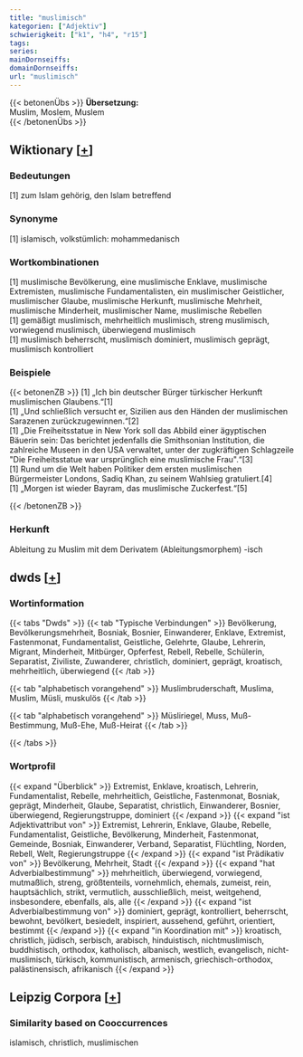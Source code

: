```yaml
---
title: "muslimisch"
kategorien: ["Adjektiv"]
schwierigkeit: ["k1", "h4", "r15"]
tags:
series:
mainDornseiffs:
domainDornseiffs:
url: "muslimisch"
---
```


{{< betonenÜbs >}}
**Übersetzung:**  
Muslim, Moslem, Muslem  
{{< /betonenÜbs >}}

## Wiktionary [[+](https://de.wiktionary.org/wiki/muslimisch)]

### Bedeutungen
[1] zum Islam gehörig, den Islam betreffend  

### Synonyme
[1] islamisch, volkstümlich: mohammedanisch  

### Wortkombinationen
[1] muslimische Bevölkerung, eine muslimische Enklave, muslimische Extremisten, muslimische Fundamentalisten, ein muslimischer Geistlicher, muslimischer Glaube, muslimische Herkunft, muslimische Mehrheit, muslimische Minderheit, muslimischer Name, muslimische Rebellen  
[1] gemäßigt muslimisch, mehrheitlich muslimisch, streng muslimisch, vorwiegend muslimisch, überwiegend muslimisch  
[1] muslimisch beherrscht, muslimisch dominiert, muslimisch geprägt, muslimisch kontrolliert  

### Beispiele
{{< betonenZB >}}
[1] „Ich bin deutscher Bürger türkischer Herkunft muslimischen Glaubens.“[1]  
[1] „Und schließlich versucht er, Sizilien aus den Händen der muslimischen Sarazenen zurückzugewinnen.“[2]  
[1] „Die Freiheitsstatue in New York soll das Abbild einer ägyptischen Bäuerin sein: Das berichtet jedenfalls die Smithsonian Institution, die zahlreiche Museen in den USA verwaltet, unter der zugkräftigen Schlagzeile "Die Freiheitsstatue war ursprünglich eine muslimische Frau".“[3]  
[1] Rund um die Welt haben Politiker dem ersten muslimischen Bürgermeister Londons, Sadiq Khan, zu seinem Wahlsieg gratuliert.[4]  
[1] „Morgen ist wieder Bayram, das muslimische Zuckerfest.“[5]  

{{< /betonenZB >}}
### Herkunft
Ableitung zu Muslim mit dem Derivatem (Ableitungsmorphem) -isch  



## dwds [[+](https://www.dwds.de/wb/muslimisch)]

### Wortinformation
{{< tabs "Dwds" >}}
{{< tab "Typische Verbindungen" >}}
Bevölkerung, Bevölkerungsmehrheit, Bosniak, Bosnier, Einwanderer, Enklave, Extremist, Fastenmonat, Fundamentalist, Geistliche, Gelehrte, Glaube, Lehrerin, Migrant, Minderheit, Mitbürger, Opferfest, Rebell, Rebelle, Schülerin, Separatist, Ziviliste, Zuwanderer, christlich, dominiert, geprägt, kroatisch, mehrheitlich, überwiegend
{{< /tab >}}

{{< tab "alphabetisch vorangehend" >}}
Muslimbruderschaft, Muslima, Muslim, Müsli, muskulös
{{< /tab >}}

{{< tab "alphabetisch vorangehend" >}}
Müsliriegel, Muss, Muß-Bestimmung, Muß-Ehe, Muß-Heirat
{{< /tab >}}

{{< /tabs >}}

### Wortprofil
{{< expand "Überblick" >}} Extremist, Enklave, kroatisch, Lehrerin, Fundamentalist, Rebelle, mehrheitlich, Geistliche, Fastenmonat, Bosniak, geprägt, Minderheit, Glaube, Separatist, christlich, Einwanderer, Bosnier, überwiegend, Regierungstruppe, dominiert {{< /expand >}}
{{< expand "ist Adjektivattribut von" >}} Extremist, Lehrerin, Enklave, Glaube, Rebelle, Fundamentalist, Geistliche, Bevölkerung, Minderheit, Fastenmonat, Gemeinde, Bosniak, Einwanderer, Verband, Separatist, Flüchtling, Norden, Rebell, Welt, Regierungstruppe {{< /expand >}}
{{< expand "ist Prädikativ von" >}} Bevölkerung, Mehrheit, Stadt {{< /expand >}}
{{< expand "hat Adverbialbestimmung" >}} mehrheitlich, überwiegend, vorwiegend, mutmaßlich, streng, größtenteils, vornehmlich, ehemals, zumeist, rein, hauptsächlich, strikt, vermutlich, ausschließlich, meist, weitgehend, insbesondere, ebenfalls, als, alle {{< /expand >}}
{{< expand "ist Adverbialbestimmung von" >}} dominiert, geprägt, kontrolliert, beherrscht, bewohnt, bevölkert, besiedelt, inspiriert, aussehend, geführt, orientiert, bestimmt {{< /expand >}}
{{< expand "in Koordination mit" >}} kroatisch, christlich, jüdisch, serbisch, arabisch, hinduistisch, nichtmuslimisch, buddhistisch, orthodox, katholisch, albanisch, westlich, evangelisch, nicht-muslimisch, türkisch, kommunistisch, armenisch, griechisch-orthodox, palästinensisch, afrikanisch {{< /expand >}}

## Leipzig Corpora [[+](https://corpora.uni-leipzig.de/en/res?word=muslimisch&corpusId=deu_newscrawl-public_2018)]


### Similarity based on Cooccurrences
islamisch, christlich, muslimischen


